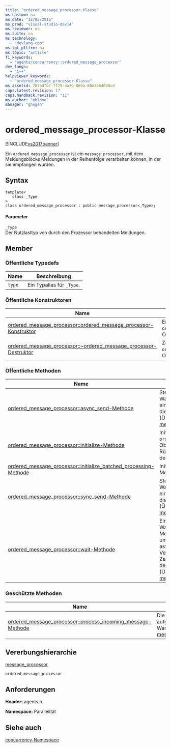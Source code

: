 ```yaml
---
title: "ordered_message_processor-Klasse"
ms.custom: na
ms.date: "12/03/2016"
ms.prod: "visual-studio-dev14"
ms.reviewer: na
ms.suite: na
ms.technology: 
  - "devlang-cpp"
ms.tgt_pltfrm: na
ms.topic: "article"
f1_keywords: 
  - "agents/concurrency::ordered_message_processor"
dev_langs: 
  - "C++"
helpviewer_keywords: 
  - "ordered_message_processor-Klasse"
ms.assetid: 787adfb7-7f79-4a70-864a-80e3b64088cd
caps.latest.revision: 17
caps.handback.revision: "11"
ms.author: "mblome"
manager: "ghogen"
---
```

# ordered_message_processor-Klasse
[!INCLUDE[vs2017banner](../../../assembler/inline/includes/vs2017banner.md)]

Ein `ordered_message_processor` ist ein `message_processor`, mit dem Meldungsblöcke Meldungen in der Reihenfolge verarbeiten können, in der sie empfangen wurden.  
  
## Syntax  
  
```  
template<  
   class _Type  
>  
class ordered_message_processor : public message_processor<_Type>;  
```  
  
#### Parameter  
 `_Type`  
 Der Nutzlasttyp von durch den Prozessor behandelten Meldungen.  
  
## Member  
  
### Öffentliche Typedefs  
  
|Name|**Beschreibung**|  
|----------|----------------------|  
|`type`|Ein Typalias für `_Type`.|  
  
### Öffentliche Konstruktoren  
  
|Name|**Beschreibung**|  
|----------|----------------------|  
|[ordered\_message\_processor::ordered\_message\_processor\-Konstruktor](../Topic/ordered_message_processor::ordered_message_processor%20Constructor.md)|Erstellt ein `ordered_message_processor`\-Objekt.|  
|[ordered\_message\_processor::~ordered\_message\_processor\-Destruktor](../Topic/ordered_message_processor::~ordered_message_processor%20Destructor.md)|Zerstört das `ordered_message_processor`\-Objekt.|  
  
### Öffentliche Methoden  
  
|Name|**Beschreibung**|  
|----------|----------------------|  
|[ordered\_message\_processor::async\_send\-Methode](../Topic/ordered_message_processor::async_send%20Method.md)|Stellt asynchron Meldungen in die Warteschlange ein und startet eine Verarbeitungsaufgabe, wenn dies nicht bereits geschehen ist. \(Überschreibt [message\_processor::async\_send](../Topic/message_processor::async_send%20Method.md).\)|  
|[ordered\_message\_processor::initialize\-Methode](../Topic/ordered_message_processor::initialize%20Method.md)|Initialisiert das `ordered_message_processor`\-Objekt mit der entsprechenden Rückruffunktion, dem Planer und der Planungsgruppe.|  
|[ordered\_message\_processor::initialize\_batched\_processing\-Methode](../Topic/ordered_message_processor::initialize_batched_processing%20Method.md)|Initialize verarbeitete Meldungsverarbeitung von bei|  
|[ordered\_message\_processor::sync\_send\-Methode](../Topic/ordered_message_processor::sync_send%20Method.md)|Stellt synchron Meldungen in die Warteschlange ein und startet eine Verarbeitungsaufgabe, wenn dies nicht bereits geschehen ist. \(Überschreibt [message\_processor::sync\_send](../Topic/message_processor::sync_send%20Method.md).\)|  
|[ordered\_message\_processor::wait\-Methode](../Topic/ordered_message_processor::wait%20Method.md)|Ein prozessorspezifischer Spin\-Wait, der in Destruktoren von Meldungsblöcken verwendet wird, um sicherzustellen, dass alle asynchronen Verarbeitungsaufgaben genügend Zeit zum Beenden erhalten, bevor der Block zerstört wird. \(Überschreibt [message\_processor::wait](../Topic/message_processor::wait%20Method.md).\)|  
  
### Geschützte Methoden  
  
|Name|**Beschreibung**|  
|----------|----------------------|  
|[ordered\_message\_processor::process\_incoming\_message\-Methode](../Topic/ordered_message_processor::process_incoming_message%20Method.md)|Die Verarbeitungsfunktion, die asynchron aufgerufen wird.  Entfernt Meldungen aus der Warteschlange und verarbeitet sie. \(Überschreibt [message\_processor::process\_incoming\_message](../Topic/message_processor::process_incoming_message%20Method.md).\)|  
  
## Vererbungshierarchie  
 [message\_processor](../../../parallel/concrt/reference/message-processor-class.md)  
  
 `ordered_message_processor`  
  
## Anforderungen  
 **Header:** agents.h  
  
 **Namespace:** Parallelität  
  
## Siehe auch  
 [concurrency\-Namespace](../../../parallel/concrt/reference/concurrency-namespace.md)
